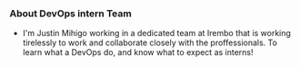### About DevOps intern Team
- I'm Justin Mihigo working in a dedicated team at Irembo that is working tirelessly to work and collaborate closely with the proffessionals. To learn what a DevOps do, and know what to expect as interns!
